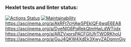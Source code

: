 ### Hexlet tests and linter status:
[![Actions Status](https://github.com/deniskerov/python-project-49/workflows/hexlet-check/badge.svg)](https://github.com/deniskerov/python-project-49/actions)
[![Maintainability](https://api.codeclimate.com/v1/badges/ceaa39c15eb9515255b1/maintainability)](https://codeclimate.com/github/deniskerov/python-project-49/maintainability)
https://asciinema.org/a/AkRFt7cHAwSPEklQF4wqE6EA8
https://asciinema.org/a/DyeNlG6PqRekQtmHwLdWTjjdx
https://asciinema.org/a/ARZVxprsPACFGlUfrTWORKhoU
https://asciinema.org/a/GuJ4QKW4XdEk3XwyZADqmnGiy
